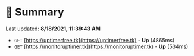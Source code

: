 # 📖 Summary
Last updated: **8/18/2021, 11:39:43 AM**

- `GET` [https://uptimerfree.tk](https://uptimerfree.tk) - **Up** (4865ms)
- `GET` [https://monitoruptimer.tk](https://monitoruptimer.tk) - **Up** (534ms)

